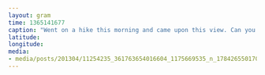 ```yaml
---
layout: gram
time: 1365141677
caption: "Went on a hike this morning and came upon this view. Can you see the power lines flatten out down there?"
latitude: 
longitude: 
media:
- media/posts/201304/11254235_361763654016604_1175669535_n_17842655017000351.jpg
---
```


